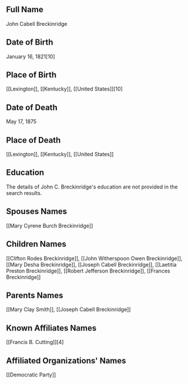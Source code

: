 ## Full Name
John Cabell Breckinridge

## Date of Birth
January 16, 1821[10]

## Place of Birth
[[Lexington]], [[Kentucky]], [[United States]][10]

## Date of Death
May 17, 1875

## Place of Death
[[Lexington]], [[Kentucky]], [[United States]]

## Education
The details of John C. Breckinridge's education are not provided in the search results.

## Spouses Names
[[Mary Cyrene Burch Breckinridge]]

## Children Names
[[Clifton Rodes Breckinridge]], [[John Witherspoon Owen Breckinridge]], [[Mary Desha Breckinridge]], [[Joseph Cabell Breckinridge]], [[Laetitia Preston Breckinridge]], [[Robert Jefferson Breckinridge]], [[Frances Breckinridge]]

## Parents Names
[[Mary Clay Smith]], [[Joseph Cabell Breckinridge]]

## Known Affiliates Names
[[Francis B. Cutting]][4]

## Affiliated Organizations' Names
[[Democratic Party]]

